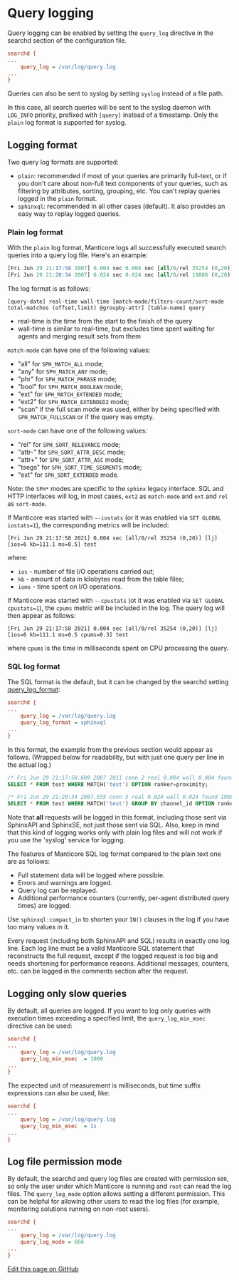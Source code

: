# Query logging


Query logging can be enabled by setting the `query_log` directive in the searchd section of the configuration file.

```ini
searchd {
...
    query_log = /var/log/query.log
...
}
```
Queries can also be sent to syslog by setting `syslog` instead of a file path.

In this case, all search queries will be sent to the syslog daemon with `LOG_INFO` priority, prefixed with `[query]` instead of a timestamp. Only the `plain` log format is supported for syslog.


## Logging format

Two query log formats are supported:
* `plain`: recommended if most of your queries are primarily full-text, or if you don't care about non-full text components of your queries, such as filtering by attributes, sorting, grouping, etc. You can't replay queries logged in the `plain` format.
* `sphinxql`: recommended in all other cases (default). It also provides an easy way to replay logged queries.

### Plain log format

With the `plain` log format, Manticore logs all successfully executed search queries into a query log file. Here's an example:

```sql
[Fri Jun 29 21:17:58 2007] 0.004 sec 0.004 sec [all/0/rel 35254 (0,20)] [lj] test
[Fri Jun 29 21:20:34 2007] 0.024 sec 0.024 sec [all/0/rel 19886 (0,20) @channel_id] [lj] test
```

The log format is as follows:

```
[query-date] real-time wall-time [match-mode/filters-count/sort-mode total-matches (offset,limit) @groupby-attr] [table-name] query
```

* real-time is the time from the start to the finish of the query
* wall-time is similar to real-time, but excludes time spent waiting for agents and merging result sets from them

`match-mode` can have one of the following values:

*   "all" for `SPH_MATCH_ALL` mode;
*   "any" for `SPH_MATCH_ANY` mode;
*   "phr" for `SPH_MATCH_PHRASE` mode;
*   "bool" for `SPH_MATCH_BOOLEAN` mode;
*   "ext" for `SPH_MATCH_EXTENDED` mode;
*   "ext2" for `SPH_MATCH_EXTENDED2` mode;
*   "scan" if the full scan mode was used, either by being specified with `SPH_MATCH_FULLSCAN` or if the query was empty.

`sort-mode` can have one of the following values:

*   "rel" for `SPH_SORT_RELEVANCE` mode;
*   "attr-" for `SPH_SORT_ATTR_DESC` mode;
*   "attr+" for `SPH_SORT_ATTR_ASC` mode;
*   "tsegs" for `SPH_SORT_TIME_SEGMENTS` mode;
*   "ext" for `SPH_SORT_EXTENDED` mode.

Note: the `SPH*` modes are specific to the `sphinx` legacy interface. SQL and HTTP interfaces will log, in most cases, `ext2` as `match-mode` and `ext` and `rel` as `sort-mode`.

If Manticore was started with `--iostats` (or it was enabled via `SET GLOBAL iostats=1`), the corresponding metrics will be included:

```
[Fri Jun 29 21:17:58 2021] 0.004 sec [all/0/rel 35254 (0,20)] [lj] [ios=6 kb=111.1 ms=0.5] test
```

where:
* `ios` - number of file I/O operations carried out;
* `kb` - amount of data in kilobytes read from the table files;
* `ioms` - time spent on I/O operations.


If Manticore was started with `--cpustats` (ot it was enabled via `SET GLOBAL cpustats=1`), the `cpums` metric will be included in the log. The query log will then appear as follows:

```
[Fri Jun 29 21:17:58 2021] 0.004 sec [all/0/rel 35254 (0,20)] [lj] [ios=6 kb=111.1 ms=0.5 cpums=0.3] test
```

where `cpums` is the time in milliseconds spent on CPU processing the query.

### SQL log format

The SQL format is the default, but it can be changed by the searchd setting [query_log_format](../Server_settings/Searchd.md#query_log_format):

```ini
searchd {
...
    query_log = /var/log/query.log
    query_log_format = sphinxql
...
}
```
In this format, the example from the previous section would appear as follows. (Wrapped below for readability, but with just one query per line in the actual log.)

```sql
/* Fri Jun 29 21:17:58.609 2007 2011 conn 2 real 0.004 wall 0.004 found 35254 */
SELECT * FROM test WHERE MATCH('test') OPTION ranker=proximity;

/* Fri Jun 29 21:20:34 2007.555 conn 3 real 0.024 wall 0.024 found 19886 */
SELECT * FROM test WHERE MATCH('test') GROUP BY channel_id OPTION ranker=proximity;
```

Note that **all** requests will be logged in this format, including those sent via SphinxAPI and SphinxSE, not just those sent via SQL. Also, keep in mind that this kind of logging works only with plain log files and will not work if you use the 'syslog' service for logging.

The features of Manticore SQL log format compared to the plain text one are as follows:

* Full statement data will be logged where possible.
* Errors and warnings are logged.
* Query log can be replayed.
* Additional performance counters (currently, per-agent distributed query times) are logged.

Use `sphinxql:compact_in` to shorten your `IN()` clauses in the log if you have too many values in it.

Every request (including both SphinxAPI and SQL) results in exactly one log line. Each log line must be a valid Manticore SQL statement that reconstructs the full request, except if the logged request is too big and needs shortening for performance reasons. Additional messages, counters, etc. can be logged in the comments section after the request.

## Logging only slow queries

By default, all queries are logged. If you want to log only queries with execution times exceeding a specified limit, the `query_log_min_msec` directive can be used:

```ini
searchd {
...
    query_log = /var/log/query.log
    query_log_min_msec  = 1000
...
}
```

The expected unit of measurement is milliseconds, but time suffix expressions can also be used, like:

```ini
searchd {
...
    query_log = /var/log/query.log
    query_log_min_msec  = 1s
...
}
```

## Log file permission mode

By default, the searchd and query log files are created with permission `600`, so only the user under which Manticore is running and `root` can read the log files. The `query_log_mode` option allows setting a different permission. This can be helpful for allowing other users to read the log files (for example, monitoring solutions running on non-root users).

```ini
searchd {
...
    query_log = /var/log/query.log
    query_log_mode = 666
...
}
```

[Edit this page on GitHub](https://github.com/manticoresoftware/manticoresearch/tree/master/manual/Logging/Query_logging.md)

<!-- proofread -->